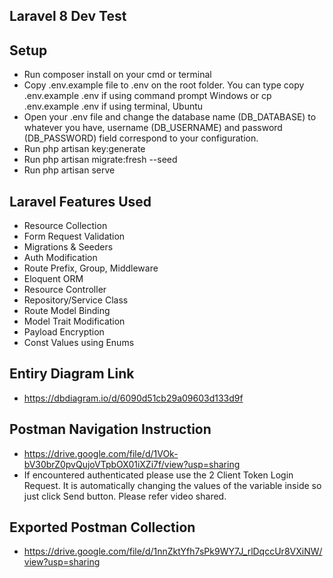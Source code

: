## Laravel 8 Dev Test

## Setup
- Run composer install on your cmd or terminal
- Copy .env.example file to .env on the root folder. You can type copy .env.example .env if using command prompt Windows or cp .env.example .env if using terminal, Ubuntu
- Open your .env file and change the database name (DB_DATABASE) to whatever you have, username (DB_USERNAME) and password (DB_PASSWORD) field correspond to your configuration.
- Run php artisan key:generate
- Run php artisan migrate:fresh --seed
- Run php artisan serve

## Laravel Features Used
- Resource Collection
- Form Request Validation
- Migrations & Seeders
- Auth Modification
- Route Prefix, Group, Middleware
- Eloquent ORM
- Resource Controller
- Repository/Service Class
- Route Model Binding
- Model Trait Modification
- Payload Encryption
- Const Values using Enums

## Entiry Diagram Link
 - https://dbdiagram.io/d/6090d51cb29a09603d133d9f

## Postman Navigation Instruction
 - https://drive.google.com/file/d/1VOk-bV30brZ0pvQujoVTpbOX01iXZi7f/view?usp=sharing
 - If encountered authenticated please use the 2 Client Token Login Request. It is automatically changing the values of the variable inside so just click Send button. Please refer video shared.

 ## Exported Postman Collection 
 - https://drive.google.com/file/d/1nnZktYfh7sPk9WY7J_rlDqccUr8VXiNW/view?usp=sharing